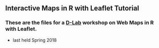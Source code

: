 ## Interactive Maps in R with Leaflet Tutorial

### These are the files for a [D-Lab](http://dlab.berkeley.edu) workshop on **Web Maps in R with Leaflet**.

- last held Spring 2018
